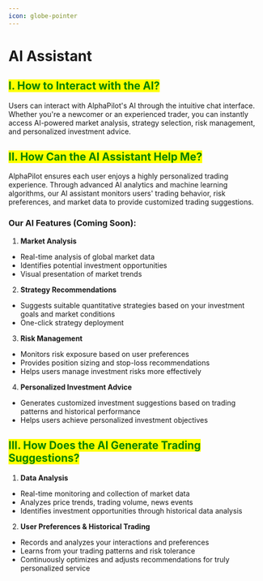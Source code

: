 ```yaml
---
icon: globe-pointer
---
```


# AI Assistant

## <mark style="color:green;">I. How to Interact with the AI?</mark>

Users can interact with AlphaPilot's AI through the intuitive chat interface. Whether you're a newcomer or an experienced trader, you can instantly access AI-powered market analysis, strategy selection, risk management, and personalized investment advice.



## <mark style="color:green;">II. How Can the AI Assistant Help Me?</mark>

AlphaPilot ensures each user enjoys a highly personalized trading experience. Through advanced AI analytics and machine learning algorithms, our AI assistant monitors users' trading behavior, risk preferences, and market data to provide customized trading suggestions.



### Our AI Features (Coming Soon):

1. **Market Analysis**

* Real-time analysis of global market data
* Identifies potential investment opportunities
* Visual presentation of market trends

2. **Strategy Recommendations**

* Suggests suitable quantitative strategies based on your investment goals and market conditions
* One-click strategy deployment

3. **Risk Management**

* Monitors risk exposure based on user preferences
* Provides position sizing and stop-loss recommendations
* Helps users manage investment risks more effectively

4. **Personalized Investment Advice**

* Generates customized investment suggestions based on trading patterns and historical performance
* Helps users achieve personalized investment objectives



## <mark style="color:green;">III. How Does the AI Generate Trading Suggestions?</mark>

1. **Data Analysis**

* Real-time monitoring and collection of market data
* Analyzes price trends, trading volume, news events
* Identifies investment opportunities through historical data analysis

2. **User Preferences & Historical Trading**

* Records and analyzes your interactions and preferences
* Learns from your trading patterns and risk tolerance
* Continuously optimizes and adjusts recommendations for truly personalized service

